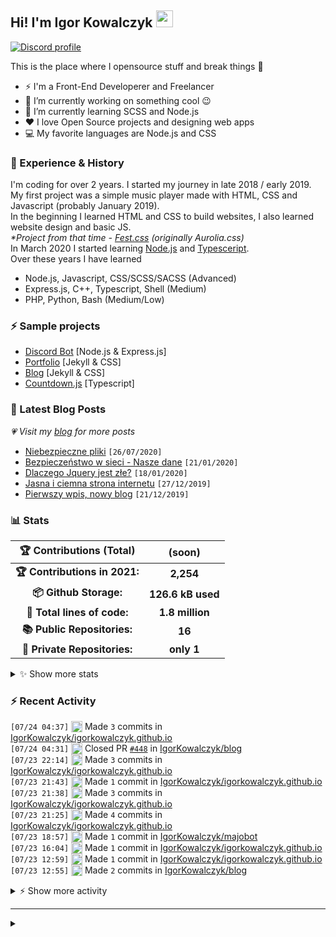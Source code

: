 <!-- ## Hi! I'm Igor Kowalczyk 🖐️ -->
## Hi! I'm Igor Kowalczyk <img src="https://raw.githubusercontent.com/igorkowalczyk/igorkowalczyk/master/src/images/wave.gif" width="27px">

[![Discord profile](https://discord.c99.nl/widget/theme-3/440200028292907048.png)](https://discord.com/users/440200028292907048)

This is the place where I opensource stuff and break things :rofl:

- ⚡  I'm a Front-End Developerer and Freelancer
- 🔭 I’m currently working on something cool :wink:
- 🌱 I’m currently learning SCSS and Node.js
- ❤️ I love Open Source projects and designing web apps
- 💻 My favorite languages are Node.js and CSS

### 💪 Experience & History
I'm coding for over 2 years. I started my journey in late 2018 / early 2019.<br>
My first project was a simple music player made with HTML, CSS and Javascript (probably January 2019).<br>
In the beginning I learned HTML and CSS to build websites, I also learned website design and basic JS.<br>
*\*Project from that time - [Fest.css](https://github.com/igorkowalczyk/fest) (originally Aurolia.css)*<br>
In March 2020 I started learning [Node.js](https://nodejs.org) and [Typesceript](https://www.typescriptlang.org).<br>
Over these years I have learned
 * Node.js, Javascript, CSS/SCSS/SACSS (Advanced)
 * Express.js, C++, Typescript, Shell (Medium)
 * PHP, Python, Bash (Medium/Low)

### ⚡ Sample projects

* [Discord Bot](https://github.com/aurolia-css/majo-rebuild) [Node.js & Express.js]
* [Portfolio](https://igorkowalczyk.github.io) [Jekyll & CSS] 
* [Blog](https://igorkowalczyk.github.io/blog) [Jekyll & CSS] 
* [Countdown.js](https://igorkowalczyk.github.io/countdown) [Typescript] 

### 📕 Latest Blog Posts
*💗 Visit my [blog](https://igorkowalczyk.github.io/blog) for more posts*
<!-- START_SECTION:feed -->
   - [Niebezpieczne pliki](https://igorkowalczyk.github.io/blog/internet/2020/07/27/Niebezpieczne-pliki) `[26/07/2020]`
- [Bezpieczeństwo w sieci - Nasze dane](https://igorkowalczyk.github.io/blog/internet/2020/01/22/Bezpiecze%C5%84stwo-w-sieci-nasze-dane) `[21/01/2020]`
- [Dlaczego Jquery jest złe?](https://igorkowalczyk.github.io/blog/internet/programowanie/javascript/2020/01/19/Dlaczego-Jquery-jest-z%C5%82e) `[18/01/2020]`
- [Jasna i ciemna strona internetu](https://igorkowalczyk.github.io/blog/internet/2019/12/28/Jasna-i-ciemna-strona-internetu) `[27/12/2019]`
- [Pierwszy wpis, nowy blog](https://igorkowalczyk.github.io/blog/offtop/2019/12/22/Pierwszy-wpis,-nowy-blog) `[21/12/2019]`
<!-- Posts last updated on Sat Jul 24 2021 23:32:06 GMT+0000 (Coordinated Universal Time) -->
   <!-- END_SECTION:feed -->

### 📊 Stats

<!--START_SECTION:waka-->
 | 🏆 Contributions (Total) | (soon) |
|:-:|:-:|
| **🏆 Contributions in 2021:** | **2,254**|
| **📦 Github Storage:** | **126.6 kB used**|
| **📝 Total lines of code:** | **1.8 million**|
| **📚 Public Repositories:** | **16** |
| **🔑 Private Repositories:** | **only 1** |
<details><summary>✨ Show more stats</summary>

#### 🌞 I work most during day 

```text
🌞 Morning    235 commits    ████░░░░░░░░░░░░░░░░░░░░░   19.26% 
🌆 Daytime    552 commits    ███████████░░░░░░░░░░░░░░   45.25% 
🌃 Evening    419 commits    ████████░░░░░░░░░░░░░░░░░   34.34% 
🌙 Night      14 commits     ░░░░░░░░░░░░░░░░░░░░░░░░░   1.15%
```
#### 📅 I'm most productive on Tuesday 

```text
Monday       150 commits    ███░░░░░░░░░░░░░░░░░░░░░░   12.3% 
Tuesday      260 commits    █████░░░░░░░░░░░░░░░░░░░░   21.31% 
Wednesday    220 commits    ████░░░░░░░░░░░░░░░░░░░░░   18.03% 
Thursday     110 commits    ██░░░░░░░░░░░░░░░░░░░░░░░   9.02% 
Friday       164 commits    ███░░░░░░░░░░░░░░░░░░░░░░   13.44% 
Saturday     167 commits    ███░░░░░░░░░░░░░░░░░░░░░░   13.69% 
Sunday       149 commits    ███░░░░░░░░░░░░░░░░░░░░░░   12.21%
```


#### 📊 Weekly work stats 

```text
💬 Programming Languages: 
SCSS                     4 hrs 19 mins       █████████░░░░░░░░░░░░░░░░   39.3% 
YAML                     1 hr 49 mins        ████░░░░░░░░░░░░░░░░░░░░░   16.65% 
JavaScript               1 hr 34 mins        ███░░░░░░░░░░░░░░░░░░░░░░   14.36% 
HTML                     1 hr 20 mins        ███░░░░░░░░░░░░░░░░░░░░░░   12.21% 
Other                    29 mins             █░░░░░░░░░░░░░░░░░░░░░░░░   4.41%

💻 Operating System: 
Linux                    10 hrs 34 mins      ████████████████████████░   96.27% 
Windows                  24 mins             █░░░░░░░░░░░░░░░░░░░░░░░░   3.73%
```

</details>

<!-- Wakatime stats generated at 2021-07-24 23:29:02.037405 -->
<!--END_SECTION:waka-->

### :zap: Recent Activity
<!--START_SECTION:activity-->
`[07/24 04:37]` <a href="https://github.com/igorkowalczyk" title="📝"><img alt="📝" src="https://github.com/igorkowalczykbot/github-activity/raw/master/icons/commit.png" align="top" height="18"></a> Made `3` commits in [IgorKowalczyk/igorkowalczyk.github.io](https://github.com/IgorKowalczyk/igorkowalczyk.github.io)  
`[07/24 04:31]` <a href="https://github.com/igorkowalczyk" title="❌"><img alt="❌" src="https://github.com/igorkowalczykbot/github-activity/raw/master/icons/pr-close.png" align="top" height="18"></a> Closed PR [`#448`](https://github.com//IgorKowalczyk/blog/pull/448 'New comment by Парикхмахер_Hah') in [IgorKowalczyk/blog](https://github.com/IgorKowalczyk/blog)  
`[07/23 22:14]` <a href="https://github.com/igorkowalczyk" title="📝"><img alt="📝" src="https://github.com/igorkowalczykbot/github-activity/raw/master/icons/commit.png" align="top" height="18"></a> Made `3` commits in [IgorKowalczyk/igorkowalczyk.github.io](https://github.com/IgorKowalczyk/igorkowalczyk.github.io)  
`[07/23 21:43]` <a href="https://github.com/igorkowalczyk" title="📝"><img alt="📝" src="https://github.com/igorkowalczykbot/github-activity/raw/master/icons/commit.png" align="top" height="18"></a> Made `1` commit in [IgorKowalczyk/igorkowalczyk.github.io](https://github.com/IgorKowalczyk/igorkowalczyk.github.io)  
`[07/23 21:38]` <a href="https://github.com/igorkowalczyk" title="📝"><img alt="📝" src="https://github.com/igorkowalczykbot/github-activity/raw/master/icons/commit.png" align="top" height="18"></a> Made `3` commits in [IgorKowalczyk/igorkowalczyk.github.io](https://github.com/IgorKowalczyk/igorkowalczyk.github.io)  
`[07/23 21:25]` <a href="https://github.com/igorkowalczyk" title="📝"><img alt="📝" src="https://github.com/igorkowalczykbot/github-activity/raw/master/icons/commit.png" align="top" height="18"></a> Made `4` commits in [IgorKowalczyk/igorkowalczyk.github.io](https://github.com/IgorKowalczyk/igorkowalczyk.github.io)  
`[07/23 18:57]` <a href="https://github.com/igorkowalczyk" title="📝"><img alt="📝" src="https://github.com/igorkowalczykbot/github-activity/raw/master/icons/commit.png" align="top" height="18"></a> Made `1` commit in [IgorKowalczyk/majobot](https://github.com/IgorKowalczyk/majobot)  
`[07/23 16:04]` <a href="https://github.com/igorkowalczyk" title="📝"><img alt="📝" src="https://github.com/igorkowalczykbot/github-activity/raw/master/icons/commit.png" align="top" height="18"></a> Made `1` commit in [IgorKowalczyk/igorkowalczyk.github.io](https://github.com/IgorKowalczyk/igorkowalczyk.github.io)  
`[07/23 12:59]` <a href="https://github.com/igorkowalczyk" title="📝"><img alt="📝" src="https://github.com/igorkowalczykbot/github-activity/raw/master/icons/commit.png" align="top" height="18"></a> Made `1` commit in [IgorKowalczyk/igorkowalczyk.github.io](https://github.com/IgorKowalczyk/igorkowalczyk.github.io)  
`[07/23 12:55]` <a href="https://github.com/igorkowalczyk" title="📝"><img alt="📝" src="https://github.com/igorkowalczykbot/github-activity/raw/master/icons/commit.png" align="top" height="18"></a> Made `2` commits in [IgorKowalczyk/blog](https://github.com/IgorKowalczyk/blog)  

<details><summary>⚡ Show more activity</summary>

`[07/23 12:30]` <a href="https://github.com/igorkowalczyk" title="📝"><img alt="📝" src="https://github.com/igorkowalczykbot/github-activity/raw/master/icons/commit.png" align="top" height="18"></a> Made `1` commit in [IgorKowalczyk/blog](https://github.com/IgorKowalczyk/blog)  
`[07/23 12:29]` <a href="https://github.com/igorkowalczyk" title="❌"><img alt="❌" src="https://github.com/igorkowalczykbot/github-activity/raw/master/icons/pr-close.png" align="top" height="18"></a> Closed PR [`#447`](https://github.com//IgorKowalczyk/blog/pull/447 'New comment by Igor Kowalczyk') in [IgorKowalczyk/blog](https://github.com/IgorKowalczyk/blog)  
`[07/23 12:29]` <a href="https://github.com/igorkowalczyk" title="❌"><img alt="❌" src="https://github.com/igorkowalczykbot/github-activity/raw/master/icons/pr-close.png" align="top" height="18"></a> Closed PR [`#446`](https://github.com//IgorKowalczyk/blog/pull/446 'New comment by Igor Kowalczyk') in [IgorKowalczyk/blog](https://github.com/IgorKowalczyk/blog)  
`[07/23 12:25]` <a href="https://github.com/igorkowalczyk" title="📝"><img alt="📝" src="https://github.com/igorkowalczykbot/github-activity/raw/master/icons/commit.png" align="top" height="18"></a> Made `5` commits in [IgorKowalczyk/blog](https://github.com/IgorKowalczyk/blog)  
`[07/23 11:57]` <a href="https://github.com/igorkowalczyk" title="📝"><img alt="📝" src="https://github.com/igorkowalczykbot/github-activity/raw/master/icons/commit.png" align="top" height="18"></a> Made `1` commit in [IgorKowalczykBot/staticman](https://github.com/IgorKowalczykBot/staticman)  
`[07/23 11:56]` <a href="https://github.com/igorkowalczyk" title="❌"><img alt="❌" src="https://github.com/igorkowalczykbot/github-activity/raw/master/icons/pr-close.png" align="top" height="18"></a> Closed PR [`#444`](https://github.com//IgorKowalczyk/blog/pull/444 'New comment by Igor Kowalczyk') in [IgorKowalczyk/blog](https://github.com/IgorKowalczyk/blog)  
`[07/23 11:56]` <a href="https://github.com/igorkowalczyk" title="❌"><img alt="❌" src="https://github.com/igorkowalczykbot/github-activity/raw/master/icons/pr-close.png" align="top" height="18"></a> Closed PR [`#445`](https://github.com//IgorKowalczyk/blog/pull/445 'New comment by Igor Kowalczyk') in [IgorKowalczyk/blog](https://github.com/IgorKowalczyk/blog)  
`[07/23 11:56]` <a href="https://github.com/igorkowalczyk" title="❌"><img alt="❌" src="https://github.com/igorkowalczykbot/github-activity/raw/master/icons/pr-close.png" align="top" height="18"></a> Closed PR [`#443`](https://github.com//IgorKowalczyk/blog/pull/443 'New comment by Igor Kowalczyk') in [IgorKowalczyk/blog](https://github.com/IgorKowalczyk/blog)  
`[07/23 11:54]` <a href="https://github.com/igorkowalczyk" title="🎉"><img alt="🎉" src="https://github.com/igorkowalczykbot/github-activity/raw/master/icons/merge.png" align="top" height="18"></a> Merged PR [`#1`](https://github.com//IgorKowalczykBot/staticman/pull/1 'Merge changes') in [IgorKowalczykBot/staticman](https://github.com/IgorKowalczykBot/staticman)  
`[07/23 11:54]` <a href="https://github.com/igorkowalczyk" title="📝"><img alt="📝" src="https://github.com/igorkowalczykbot/github-activity/raw/master/icons/commit.png" align="top" height="18"></a> Made `3` commits in [IgorKowalczykBot/staticman](https://github.com/IgorKowalczykBot/staticman)  
`[07/23 11:53]` <a href="https://github.com/igorkowalczyk" title="📝"><img alt="📝" src="https://github.com/igorkowalczykbot/github-activity/raw/master/icons/commit.png" align="top" height="18"></a> Made `1` commit in [IgorKowalczykBot/staticman](https://github.com/IgorKowalczykBot/staticman)  
`[07/23 11:45]` <a href="https://github.com/igorkowalczyk" title="📝"><img alt="📝" src="https://github.com/igorkowalczykbot/github-activity/raw/master/icons/commit.png" align="top" height="18"></a> Made `1` commit in [IgorKowalczyk/igorkowalczyk.github.io](https://github.com/IgorKowalczyk/igorkowalczyk.github.io)  
`[07/23 11:42]` <a href="https://github.com/igorkowalczyk" title="✅"><img alt="✅" src="https://github.com/igorkowalczykbot/github-activity/raw/master/icons/pr-open.png" align="top" height="18"></a> Opened PR [`#1`](https://github.com//IgorKowalczykBot/staticman/pull/1 'Merge changes') in [IgorKowalczykBot/staticman](https://github.com/IgorKowalczykBot/staticman)  
`[07/23 11:34]` <a href="https://github.com/igorkowalczyk" title="📝"><img alt="📝" src="https://github.com/igorkowalczykbot/github-activity/raw/master/icons/commit.png" align="top" height="18"></a> Made `1` commit in [IgorKowalczykBot/staticman](https://github.com/IgorKowalczykBot/staticman)  
`[07/23 11:31]` <a href="https://github.com/igorkowalczyk" title="📝"><img alt="📝" src="https://github.com/igorkowalczykbot/github-activity/raw/master/icons/commit.png" align="top" height="18"></a> Made `1` commit in [IgorKowalczyk/blog](https://github.com/IgorKowalczyk/blog)  
`[07/23 11:13]` <a href="https://github.com/igorkowalczyk" title="❌"><img alt="❌" src="https://github.com/igorkowalczykbot/github-activity/raw/master/icons/pr-close.png" align="top" height="18"></a> Closed PR [`#442`](https://github.com//IgorKowalczyk/blog/pull/442 'New comment by RobertFaink') in [IgorKowalczyk/blog](https://github.com/IgorKowalczyk/blog)  
`[07/23 11:12]` <a href="https://github.com/igorkowalczyk" title="📝"><img alt="📝" src="https://github.com/igorkowalczykbot/github-activity/raw/master/icons/commit.png" align="top" height="18"></a> Made `2` commits in [IgorKowalczyk/blog](https://github.com/IgorKowalczyk/blog)  
`[07/23 09:58]` <a href="https://github.com/igorkowalczyk" title="📝"><img alt="📝" src="https://github.com/igorkowalczykbot/github-activity/raw/master/icons/commit.png" align="top" height="18"></a> Made `2` commits in [IgorKowalczyk/blog](https://github.com/IgorKowalczyk/blog)  
`[07/23 09:23]` <a href="https://github.com/igorkowalczyk" title="📝"><img alt="📝" src="https://github.com/igorkowalczykbot/github-activity/raw/master/icons/commit.png" align="top" height="18"></a> Made `2` commits in [IgorKowalczyk/majobot](https://github.com/IgorKowalczyk/majobot)  
`[07/23 08:32]` <a href="https://github.com/igorkowalczyk" title="❌"><img alt="❌" src="https://github.com/igorkowalczykbot/github-activity/raw/master/icons/pr-close.png" align="top" height="18"></a> Closed PR [`#441`](https://github.com//IgorKowalczyk/blog/pull/441 'New comment by 1xcasinoapofe') in [IgorKowalczyk/blog](https://github.com/IgorKowalczyk/blog)  
`[07/23 08:31]` <a href="https://github.com/igorkowalczyk" title="📝"><img alt="📝" src="https://github.com/igorkowalczykbot/github-activity/raw/master/icons/commit.png" align="top" height="18"></a> Made `2` commits in [IgorKowalczyk/blog](https://github.com/IgorKowalczyk/blog)  
`[07/22 15:59]` <a href="https://github.com/igorkowalczyk" title="📝"><img alt="📝" src="https://github.com/igorkowalczykbot/github-activity/raw/master/icons/commit.png" align="top" height="18"></a> Made `1` commit in [IgorKowalczyk/majobot](https://github.com/IgorKowalczyk/majobot)  
`[07/22 13:24]` <a href="https://github.com/igorkowalczyk" title="❌"><img alt="❌" src="https://github.com/igorkowalczykbot/github-activity/raw/master/icons/pr-close.png" align="top" height="18"></a> Closed PR [`#440`](https://github.com//IgorKowalczyk/blog/pull/440 'New comment by 1xbet_Poinc') in [IgorKowalczyk/blog](https://github.com/IgorKowalczyk/blog)  
`[07/22 13:16]` <a href="https://github.com/igorkowalczyk" title="📝"><img alt="📝" src="https://github.com/igorkowalczykbot/github-activity/raw/master/icons/commit.png" align="top" height="18"></a> Made `1` commit in [IgorKowalczyk/majobot](https://github.com/IgorKowalczyk/majobot)  
`[07/21 20:46]` <a href="https://github.com/igorkowalczyk" title="📝"><img alt="📝" src="https://github.com/igorkowalczykbot/github-activity/raw/master/icons/commit.png" align="top" height="18"></a> Made `1` commit in [IgorKowalczyk/majobot](https://github.com/IgorKowalczyk/majobot)  
`[07/21 19:45]` <a href="https://github.com/igorkowalczyk" title="📝"><img alt="📝" src="https://github.com/igorkowalczykbot/github-activity/raw/master/icons/commit.png" align="top" height="18"></a> Made `2` commits in [IgorKowalczyk/majobot](https://github.com/IgorKowalczyk/majobot)  
`[07/21 19:14]` <a href="https://github.com/igorkowalczyk" title="📝"><img alt="📝" src="https://github.com/igorkowalczykbot/github-activity/raw/master/icons/commit.png" align="top" height="18"></a> Made `1` commit in [IgorKowalczyk/majobot](https://github.com/IgorKowalczyk/majobot)  
`[07/21 18:04]` <a href="https://github.com/igorkowalczyk" title="📝"><img alt="📝" src="https://github.com/igorkowalczykbot/github-activity/raw/master/icons/commit.png" align="top" height="18"></a> Made `3` commits in [IgorKowalczyk/blog](https://github.com/IgorKowalczyk/blog)  
`[07/21 17:26]` <a href="https://github.com/igorkowalczyk" title="📝"><img alt="📝" src="https://github.com/igorkowalczykbot/github-activity/raw/master/icons/commit.png" align="top" height="18"></a> Made `5` commits in [IgorKowalczyk/blog](https://github.com/IgorKowalczyk/blog)  
`[07/21 16:58]` <a href="https://github.com/igorkowalczyk" title="📝"><img alt="📝" src="https://github.com/igorkowalczykbot/github-activity/raw/master/icons/commit.png" align="top" height="18"></a> Made `5` commits in [IgorKowalczyk/blog](https://github.com/IgorKowalczyk/blog)  

</details>
<!--END_SECTION:activity-->

---

<details>
 <summary> </summary>
 <h5>The cake is a lie 🍰❤️</h5>
 <a href="https://igorkowalczyk.github.io"><img src="https://komarev.com/ghpvc/?username=igorkowalczyk&style=flat-square&color=333333&label=Github+profile+views" alt="Github profile views"></a>
</details>
